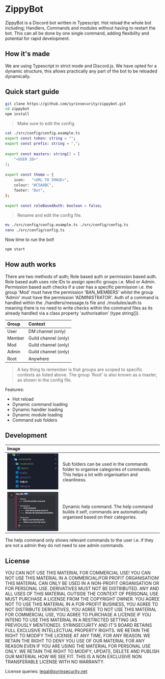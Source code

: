 # ZippyBot

ZippyBot is a Discord bot written in Typescript.  Hot reload the whole bot including; Handlers, Commands and modules without having to restart the bot.  This can all be done by one single command, adding flexibility and potential for rapid development.

## How it's made

We are using Typescript in strict mode and Discord.js.  We have opted for a dynamic structure, this allows practically any part of the bot to be reloaded dynamically.

## Quick start guide

```bash
git clone https://github.com/syrinsecurity/zippybot.git
cd zippybot
npm install
```

> Make sure to edit the config.

```bash
cat ./src/config/config.example.ts
export const token: string = "";
export const prefix: string = ",";

export const masters: string[] = [
	"<USER ID>"
];

export const theme = {
	icon: 	"<URL TO IMAGE>",
	colour: "#C5A8BC",
	footer: "Bot",
};

export const roleBasedAuth: boolean = false;
```

> Rename and edit the config file.

```bash
mv ./src/config/config.example.ts ./src/config/config.ts
nano ./src/config/config.ts
```

Now time to run the bot!

```bash
npm start
```

## How auth works

There are two methods of auth; Role based auth or permission based auth.  Role based auth uses role IDs to assign specific groups i.e. Mod or Admin.  Permission based auth checks if a user has a specific permission i.e. the group 'Mod' must have the permission 'BAN_MEMBERS' whilst the group 'Admin' must have the permission 'ADMINISTRATOR'.  Auth of a command is handled within the ./handlers/message.ts file and ./modules/auth.ts meaning there is no need to write checks within the command files as its already handled via a class property 'authorisation' (type string[]).

| Group 	| Context 		|
|:--------------|:----------------------|
| User		| DM channel (only)	|
| Member	| Guild channel (only)	|
| Mod		| Guild channel (only)	|
| Admin		| Guild channel (only)	|
| Root		| Anywhere		|

> A key thing to remember is that groups are scoped to specific contexts as listed above.
> The group 'Root' is also known as a master, as shown in the config file.

Features:

- Hot reload
- Dynamic command loading
- Dynamic handler loading
- Dynamic module loading
- Command sub folders

## Development

| Image				| 					|
|:------------------------------|:--------------------------------------|
| ![Commands folder structure](./.github/assets/command-structure.PNG) | Sub folders can be used in the commands folder to organise categories of commands.  This helps a lot with organisation and cleanliness. |
| ![Dynamic help command](./.github/assets/dynamic-help.PNG) | Dynamic help command.  The help command builds it self, commands are automatically organised based on their categories.|

The help command only shows relevant commands to the user i.e. if they are not a admin they do not need to see admin commands. 

## License

YOU CAN NOT USE THIS MATERIAL FOR COMMERCIAL USE! YOU CAN NOT USE THIS
MATERIAL IN A COMMERCIAL/FOR PROFIT ORGANISATION! THIS MATERIAL CAN ONLY
BE USED IN A NON-PROFIT ORGANISATION OR FOR PERSONAL USE. DERIVATIVES MUST NOT
BE DISTRIBUTED. ANY AND ALL USES OF THIS MATERIAL OUTSIDE THE CONTEXT OF
PERSONAL USE MUST PURCHASE A LICENSE FROM THE COPYRIGHT OWNER. YOU AGREE
NOT TO USE THIS MATERIAL IN A FOR-PROFIT BUSINESS, YOU AGREE TO NOT DISTRIBUTE
DERIVATIVES, YOU AGREE TO NOT USE THIS MATERIAL FOR COMMERCIAL USE, YOU AGREE
TO PURCHASE A LICENSE IF YOU INTEND TO USE THIS MATERIAL IN A RESTRICTED SETTING
(AS PREVIOUSLY MENTIONED). SYRINSECURITY AND IT'S BOARD RETAINS FULL EXCLUSIVE
INTELLECTUAL PROPERTY RIGHTS. WE RETAIN THE RIGHT TO MODIFY THE LICENSE AT ANY
TIME, FOR ANY REASON. WE RETAIN THE RIGHT TO DENY YOU USE OF OUR MATERIAL FOR
ANY REASON EVEN IF YOU ARE USING THE MATERIAL FOR PERSONAL USE ONLY. WE RETAIN
THE RIGHT TO MODIFY, UPDATE, DELETE AND PUBLISH OUR MATERIAL HOW WE SEE FIT.
THIS IS A NON EXCLUSIVE NON TRANSFERABLE LICENSE WITH NO WARRANTY.

License queries: legal@syrinsecurity.net
